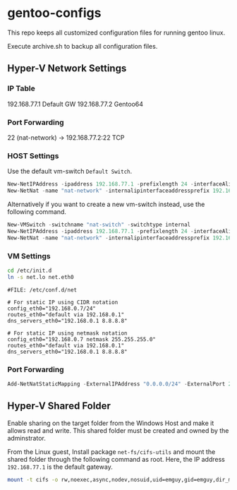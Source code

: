 # gentoo-configs
This repo keeps all customized configuration files for running gentoo linux.

Execute archive.sh to backup all configuration files.

## Hyper-V Network Settings

### IP Table
192.168.77.1  Default GW
192.168.77.2  Gentoo64

### Port Forwarding
22 (nat-network) -> 192.168.77.2:22 TCP

### HOST Settings

Use the default vm-switch `Default Switch`.
``` powershell
New-NetIPAddress -ipaddress 192.168.77.1 -prefixlength 24 -interfaceAlias "vEthernet (Default Switch)"
New-NetNat -name "nat-network" -internalipinterfaceaddressprefix 192.168.77.0/24
```

Alternatively if you want to create a new vm-switch instead, use the following command.

``` powershell
New-VMSwitch -switchname "nat-switch" -switchtype internal
New-NetIPAddress -ipaddress 192.168.77.1 -prefixlength 24 -interfaceAlias "vEthernet (nat-switch)"
New-NetNat -name "nat-network" -internalipinterfaceaddressprefix 192.168.77.0/24
```

### VM Settings

```bash
cd /etc/init.d
ln -s net.lo net.eth0
```

```
#FILE: /etc/conf.d/net

# For static IP using CIDR notation
config_eth0="192.168.0.7/24"
routes_eth0="default via 192.168.0.1"
dns_servers_eth0="192.168.0.1 8.8.8.8"
  
# For static IP using netmask notation
config_eth0="192.168.0.7 netmask 255.255.255.0"
routes_eth0="default via 192.168.0.1"
dns_servers_eth0="192.168.0.1 8.8.8.8"
```

### Port Forwarding
```powershell
Add-NetNatStaticMapping -ExternalIPAddress "0.0.0.0/24" -ExternalPort 22 -Protocol TCP -InternalIPAddress "192.168.77.2" -InternalPort 22 -NatName nat-network
```

## Hyper-V Shared Folder
Enable sharing on the target folder from the Windows Host and make it allows
read and write. This shared folder must be created and owned by the adminstrator.

From the Linux guest, Install package `net-fs/cifs-utils` and mount the shared
folder through the following command as root. Here, the IP address
`192.168.77.1` is the default gateway.

```bash
mount -t cifs -o rw,noexec,async,nodev,nosuid,uid=emguy,gid=emguy,dir_mode=0755,file_mode=0644,credentials=/root/.smbcred //192.168.77.1/hyperv-share /home/emguy/share
```
